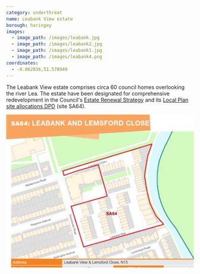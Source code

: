 ```yaml
---
category: underthreat
name: Leabank View estate 
borough: haringey
images:
  - image_path: /images/leabank.jpg
  - image_path: /images/leabank2.jpg
  - image_path: /images/leabank1.jpg
  - image_path: /images/leabank4.png
coordinates: 
  - -0.062836,51.578949
---
```

The Leabank View estate comprises circa 60 council homes overlooking the river Lea. The estate have been designated for comprehensive redevelopment in the Council's [Estate Renewal Strategy](https://www.minutes.haringey.gov.uk/documents/s48324/Housing%20Investment%20and%20Estate%20Renewal%20Strategy%20-%20whole%20report%20-%20Paul%20Munday.pdf) and its [Local Plan site allocations DPD](https://www.haringey.gov.uk/sites/haringeygovuk/files/final_haringey_site_allocations_dtp_online.pdf) (site SA64).

![](/images/leabanksa64.png)


